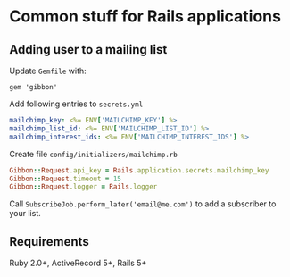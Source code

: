 # Common stuff for Rails applications

## Adding user to a mailing list

Update `Gemfile` with:

```
gem 'gibbon'
```

Add following entries to `secrets.yml`

```yaml
mailchimp_key: <%= ENV['MAILCHIMP_KEY'] %>
mailchimp_list_id: <%= ENV['MAILCHIMP_LIST_ID'] %>
mailchimp_interest_ids: <%= ENV['MAILCHIMP_INTEREST_IDS'] %>
```

Create file `config/initializers/mailchimp.rb`

```ruby
Gibbon::Request.api_key = Rails.application.secrets.mailchimp_key
Gibbon::Request.timeout = 15
Gibbon::Request.logger = Rails.logger
```

Call `SubscribeJob.perform_later('email@me.com')` to add a subscriber to your list.

## Requirements

Ruby 2.0+, ActiveRecord 5+, Rails 5+